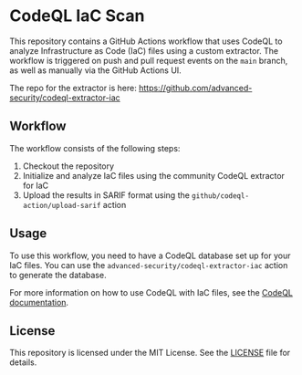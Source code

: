 # CodeQL IaC Scan

This repository contains a GitHub Actions workflow that uses CodeQL to analyze Infrastructure as Code (IaC) files using a custom extractor. The workflow is triggered on push and pull request events on the `main` branch, as well as manually via the GitHub Actions UI.

The repo for the extractor is here: https://github.com/advanced-security/codeql-extractor-iac

## Workflow

The workflow consists of the following steps:

1. Checkout the repository
2. Initialize and analyze IaC files using the community CodeQL extractor for IaC
3. Upload the results in SARIF format using the `github/codeql-action/upload-sarif` action

## Usage

To use this workflow, you need to have a CodeQL database set up for your IaC files. You can use the `advanced-security/codeql-extractor-iac` action to generate the database.

For more information on how to use CodeQL with IaC files, see the [CodeQL documentation](https://codeql.github.com/docs/codeql-for-infrastructure/).

## License

This repository is licensed under the MIT License. See the [LICENSE](LICENSE) file for details.